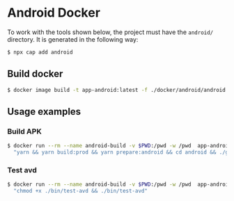 # Android Docker

To work with the tools shown below, the project must have the `android/` directory. It is generated in the following way:

```sh
$ npx cap add android
```

## Build docker

```sh
$ docker image build -t app-android:latest -f ./docker/android/android.Dockerfile .
```

## Usage examples

### Build APK

```sh
$ docker run --rm --name android-build -v $PWD:/pwd -w /pwd  app-android /bin/sh -c \
  "yarn && yarn build:prod && yarn prepare:android && cd android && ./gradlew build && ./gradlew bundleRelease"
```

### Test avd

```sh
$ docker run --rm --name android-build -v $PWD:/pwd -w /pwd  app-android /bin/sh -c \
  "chmod +x ./bin/test-avd && ./bin/test-avd"
```
